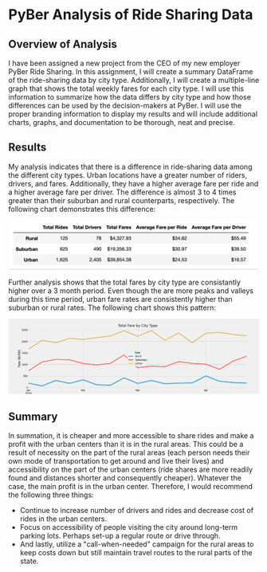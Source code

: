 # PyBer Analysis of Ride Sharing Data

## Overview of Analysis
   I have been assigned a new project from the CEO of my new employer PyBer Ride Sharing.  In this assignment, I will create a summary DataFrame of the ride-sharing data by city type.  Additionally, I will create a multiple-line graph that shows the total weekly fares for each city type.  I will use this information to summarize how the data differs by city type and how those differences can be used by the decision-makers at PyBer.  I will use the proper branding information to display my results and will include additional charts, graphs, and documentation to be thorough, neat and precise.  

## Results
   My analysis indicates that there is a difference in ride-sharing data among the different city types.  Urban locations have a greater number of riders, drivers, and fares.  Additionally, they have a higher average fare per ride and a higher average fare per driver.  The difference is almost 3 to 4 times greater than their suburban and rural counterparts, respectively.  The following chart demonstrates this difference:
   
![PyBer_Summary_DataFrame.png](analysis/PyBer_Summary_DataFrame.png)

Further analysis shows that the total fares by city type are consistantly higher over a 3 month period.  Even though the are more peaks and valleys during this time period, urban fare rates are consistently higher than suburban or rural rates.  The following chart shows this pattern:

![multiple_line_chart.png](analysis/multiple_line_chart.png)

## Summary

   In summation, it is cheaper and more accessible to share rides and make a profit with the urban centers than it is in the rural areas.  This could be a result of necessity on the part of the rural areas (each person needs their own mode of transportation to get around and live their lives) and accessibility on the part of the urban centers (ride shares are more readily found and distances shorter and consequently cheaper). Whatever the case, the main profit is in the urban center.  Therefore, I would recommend the following three things:
   - Continue to increase number of drivers and rides and decrease cost of rides in the urban centers.
   - Focus on accessibility of people visiting the city around long-term parking lots. Perhaps set-up a regular route or drive through.
   - And lastly, utilize a "call-when-needed" campaign for the rural areas to keep costs down but still maintain travel routes to the rural parts of the state.  

